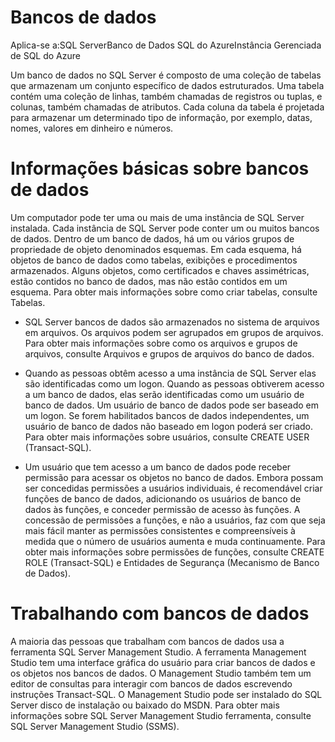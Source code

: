 # Bancos de dados

Aplica-se a:SQL ServerBanco de Dados SQL do AzureInstância Gerenciada de SQL do Azure

Um banco de dados no SQL Server é composto de uma coleção de tabelas que armazenam um conjunto específico de dados estruturados. Uma tabela contém uma coleção de linhas, também chamadas de registros ou tuplas, e colunas, também chamadas de atributos. Cada coluna da tabela é projetada para armazenar um determinado tipo de informação, por exemplo, datas, nomes, valores em dinheiro e números.

# Informações básicas sobre bancos de dados
Um computador pode ter uma ou mais de uma instância de SQL Server instalada. Cada instância de SQL Server pode conter um ou muitos bancos de dados. Dentro de um banco de dados, há um ou vários grupos de propriedade de objeto denominados esquemas. Em cada esquema, há objetos de banco de dados como tabelas, exibições e procedimentos armazenados. Alguns objetos, como certificados e chaves assimétricas, estão contidos no banco de dados, mas não estão contidos em um esquema. Para obter mais informações sobre como criar tabelas, consulte Tabelas.

- SQL Server bancos de dados são armazenados no sistema de arquivos em arquivos. Os arquivos podem ser agrupados em grupos de arquivos. Para obter mais informações sobre como os arquivos e grupos de arquivos, consulte Arquivos e grupos de arquivos do banco de dados.

- Quando as pessoas obtêm acesso a uma instância de SQL Server elas são identificadas como um logon. Quando as pessoas obtiverem acesso a um banco de dados, elas serão identificadas como um usuário de banco de dados. Um usuário de banco de dados pode ser baseado em um logon. Se forem habilitados bancos de dados independentes, um usuário de banco de dados não baseado em logon poderá ser criado. Para obter mais informações sobre usuários, consulte CREATE USER (Transact-SQL).

- Um usuário que tem acesso a um banco de dados pode receber permissão para acessar os objetos no banco de dados. Embora possam ser concedidas permissões a usuários individuais, é recomendável criar funções de banco de dados, adicionando os usuários de banco de dados às funções, e conceder permissão de acesso às funções. A concessão de permissões a funções, e não a usuários, faz com que seja mais fácil manter as permissões consistentes e compreensíveis à medida que o número de usuários aumenta e muda continuamente. Para obter mais informações sobre permissões de funções, consulte CREATE ROLE (Transact-SQL) e Entidades de Segurança (Mecanismo de Banco de Dados).

# Trabalhando com bancos de dados
A maioria das pessoas que trabalham com bancos de dados usa a ferramenta SQL Server Management Studio. A ferramenta Management Studio tem uma interface gráfica do usuário para criar bancos de dados e os objetos nos bancos de dados. O Management Studio também tem um editor de consultas para interagir com bancos de dados escrevendo instruções Transact-SQL. O Management Studio pode ser instalado do SQL Server disco de instalação ou baixado do MSDN. Para obter mais informações sobre SQL Server Management Studio ferramenta, consulte SQL Server Management Studio (SSMS).
